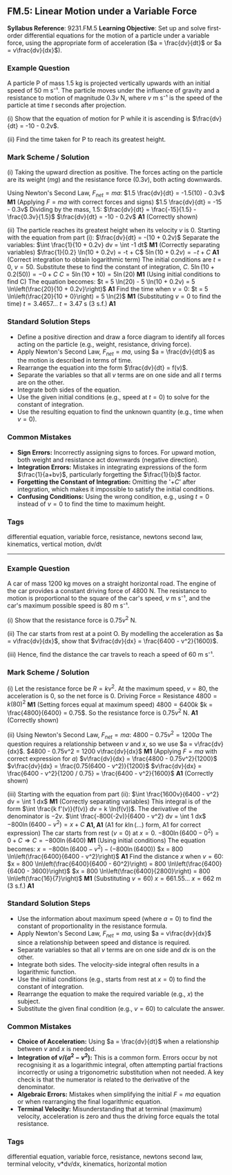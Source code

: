 ## FM.5: Linear Motion under a Variable Force
**Syllabus Reference**: 9231.FM.5
**Learning Objective**: Set up and solve first-order differential equations for the motion of a particle under a variable force, using the appropriate form of acceleration ($a = \frac{dv}{dt}$ or $a = v\frac{dv}{dx}$).

### Example Question
A particle P of mass 1.5 kg is projected vertically upwards with an initial speed of 50 m s⁻¹. The particle moves under the influence of gravity and a resistance to motion of magnitude $0.3v$ N, where $v$ m s⁻¹ is the speed of the particle at time $t$ seconds after projection.

(i) Show that the equation of motion for P while it is ascending is $\frac{dv}{dt} = -10 - 0.2v$.

(ii) Find the time taken for P to reach its greatest height.

### Mark Scheme / Solution
(i) Taking the upward direction as positive. The forces acting on the particle are its weight ($mg$) and the resistance force ($0.3v$), both acting downwards.

Using Newton's Second Law, $F_{net} = ma$:
$1.5 \frac{dv}{dt} = -1.5(10) - 0.3v$ **M1** (Applying $F=ma$ with correct forces and signs)
$1.5 \frac{dv}{dt} = -15 - 0.3v$
Dividing by the mass, 1.5:
$\frac{dv}{dt} = \frac{-15}{1.5} - \frac{0.3v}{1.5}$
$\frac{dv}{dt} = -10 - 0.2v$ **A1** (Correctly shown)

(ii) The particle reaches its greatest height when its velocity $v$ is 0.
Starting with the equation from part (i): $\frac{dv}{dt} = -(10 + 0.2v)$
Separate the variables:
$\int \frac{1}{10 + 0.2v} dv = \int -1 dt$ **M1** (Correctly separating variables)
$\frac{1}{0.2} \ln(10 + 0.2v) = -t + C$
$5 \ln(10 + 0.2v) = -t + C$ **A1** (Correct integration to obtain logarithmic term)
The initial conditions are $t=0$, $v=50$. Substitute these to find the constant of integration, $C$.
$5 \ln(10 + 0.2(50)) = -0 + C$
$C = 5 \ln(10 + 10) = 5 \ln(20)$ **M1** (Using initial conditions to find C)
The equation becomes: $t = 5 \ln(20) - 5 \ln(10 + 0.2v) = 5 \ln\left(\frac{20}{10 + 0.2v}\right)$ **A1**
Find the time when $v=0$:
$t = 5 \ln\left(\frac{20}{10 + 0}\right) = 5 \ln(2)$ **M1** (Substituting $v=0$ to find the time)
$t = 3.4657...$
$t = 3.47$ s (3 s.f.) **A1**

### Standard Solution Steps
- Define a positive direction and draw a force diagram to identify all forces acting on the particle (e.g., weight, resistance, driving force).
- Apply Newton's Second Law, $F_{net} = ma$, using $a = \frac{dv}{dt}$ as the motion is described in terms of time.
- Rearrange the equation into the form $\frac{dv}{dt} = f(v)$.
- Separate the variables so that all $v$ terms are on one side and all $t$ terms are on the other.
- Integrate both sides of the equation.
- Use the given initial conditions (e.g., speed at $t=0$) to solve for the constant of integration.
- Use the resulting equation to find the unknown quantity (e.g., time when $v=0$).

### Common Mistakes
- **Sign Errors:** Incorrectly assigning signs to forces. For upward motion, both weight and resistance act downwards (negative direction).
- **Integration Errors:** Mistakes in integrating expressions of the form $\frac{1}{a+bv}$, particularly forgetting the $\frac{1}{b}$ factor.
- **Forgetting the Constant of Integration:** Omitting the '$+ C$' after integration, which makes it impossible to satisfy the initial conditions.
- **Confusing Conditions:** Using the wrong condition, e.g., using $t=0$ instead of $v=0$ to find the time to maximum height.

### Tags
differential equation, variable force, resistance, newtons second law, kinematics, vertical motion, dv/dt

---

### Example Question
A car of mass 1200 kg moves on a straight horizontal road. The engine of the car provides a constant driving force of 4800 N. The resistance to motion is proportional to the square of the car's speed, $v$ m s⁻¹, and the car's maximum possible speed is 80 m s⁻¹.

(i) Show that the resistance force is $0.75v^2$ N.

(ii) The car starts from rest at a point O. By modelling the acceleration as $a = v\frac{dv}{dx}$, show that $v\frac{dv}{dx} = \frac{6400 - v^2}{1600}$.

(iii) Hence, find the distance the car travels to reach a speed of 60 m s⁻¹.

### Mark Scheme / Solution
(i) Let the resistance force be $R = kv^2$. At the maximum speed, $v=80$, the acceleration is 0, so the net force is 0.
Driving Force = Resistance
$4800 = k(80)^2$ **M1** (Setting forces equal at maximum speed)
$4800 = 6400k$
$k = \frac{4800}{6400} = 0.75$.
So the resistance force is $0.75v^2$ N. **A1** (Correctly shown)

(ii) Using Newton's Second Law, $F_{net} = ma$:
$4800 - 0.75v^2 = 1200 a$
The question requires a relationship between $v$ and $x$, so we use $a = v\frac{dv}{dx}$.
$4800 - 0.75v^2 = 1200 v\frac{dv}{dx}$ **M1** (Applying $F=ma$ with correct expression for $a$)
$v\frac{dv}{dx} = \frac{4800 - 0.75v^2}{1200}$
$v\frac{dv}{dx} = \frac{0.75(6400 - v^2)}{1200}$
$v\frac{dv}{dx} = \frac{6400 - v^2}{1200 / 0.75} = \frac{6400 - v^2}{1600}$ **A1** (Correctly shown)

(iii) Starting with the equation from part (ii):
$\int \frac{1600v}{6400 - v^2} dv = \int 1 dx$ **M1** (Correctly separating variables)
This integral is of the form $\int \frac{k f'(v)}{f(v)} dv = k \ln(f(v))$. The derivative of the denominator is $-2v$.
$\int \frac{-800(-2v)}{6400 - v^2} dv = \int 1 dx$
$-800 \ln(6400 - v^2) = x + C$ **A1, A1** (A1 for $k \ln(...)$ form, A1 for correct expression)
The car starts from rest ($v=0$) at $x=0$.
$-800 \ln(6400 - 0^2) = 0 + C \Rightarrow C = -800 \ln(6400)$ **M1** (Using initial conditions)
The equation becomes:
$x = -800 \ln(6400 - v^2) - (-800 \ln(6400))$
$x = 800 \ln\left(\frac{6400}{6400 - v^2}\right)$ **A1**
Find the distance $x$ when $v=60$:
$x = 800 \ln\left(\frac{6400}{6400 - 60^2}\right) = 800 \ln\left(\frac{6400}{6400 - 3600}\right)$
$x = 800 \ln\left(\frac{6400}{2800}\right) = 800 \ln\left(\frac{16}{7}\right)$ **M1** (Substituting $v=60$)
$x = 661.55...$
$x = 662$ m (3 s.f.) **A1**

### Standard Solution Steps
- Use the information about maximum speed (where $a=0$) to find the constant of proportionality in the resistance formula.
- Apply Newton's Second Law, $F_{net} = ma$, using $a = v\frac{dv}{dx}$ since a relationship between speed and distance is required.
- Separate variables so that all $v$ terms are on one side and $dx$ is on the other.
- Integrate both sides. The velocity-side integral often results in a logarithmic function.
- Use the initial conditions (e.g., starts from rest at $x=0$) to find the constant of integration.
- Rearrange the equation to make the required variable (e.g., $x$) the subject.
- Substitute the given final condition (e.g., $v=60$) to calculate the answer.

### Common Mistakes
- **Choice of Acceleration:** Using $a = \frac{dv}{dt}$ when a relationship between $v$ and $x$ is needed.
- **Integration of $v/(a^2-v^2)$:** This is a common form. Errors occur by not recognising it as a logarithmic integral, often attempting partial fractions incorrectly or using a trigonometric substitution when not needed. A key check is that the numerator is related to the derivative of the denominator.
- **Algebraic Errors:** Mistakes when simplifying the initial $F=ma$ equation or when rearranging the final logarithmic equation.
- **Terminal Velocity:** Misunderstanding that at terminal (maximum) velocity, acceleration is zero and thus the driving force equals the total resistance.

### Tags
differential equation, variable force, resistance, newtons second law, terminal velocity, v*dv/dx, kinematics, horizontal motion